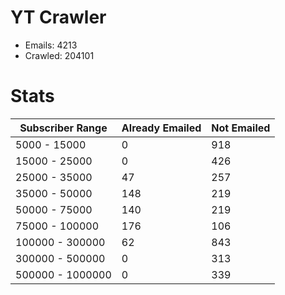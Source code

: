 # YT Crawler
- Emails: 4213
- Crawled: 204101

# Stats
| Subscriber Range  | Already Emailed | Not Emailed |
|-------|-------|-------|
| 5000 - 15000 | 0 | 918 |
| 15000 - 25000 | 0 | 426 |
| 25000 - 35000 | 47 | 257 |
| 35000 - 50000 | 148 | 219 |
| 50000 - 75000 | 140 | 219 |
| 75000 - 100000 | 176 | 106 |
| 100000 - 300000 | 62 | 843 |
| 300000 - 500000 | 0 | 313 |
| 500000 - 1000000 | 0 | 339 |
